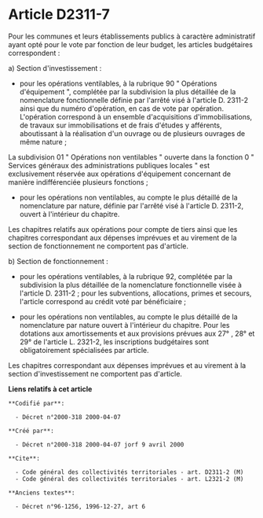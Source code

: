 # Article D2311-7

Pour les communes et leurs établissements publics à caractère administratif ayant opté pour le vote par fonction de leur
budget, les articles budgétaires correspondent :

a) Section d'investissement :

- pour les opérations ventilables, à la rubrique 90 " Opérations d'équipement ", complétée par la subdivision la plus
détaillée de la nomenclature fonctionnelle définie par l'arrêté visé à l'article D. 2311-2 ainsi que du numéro d'opération,
en cas de vote par opération. L'opération correspond à un ensemble d'acquisitions d'immobilisations, de travaux sur
immobilisations et de frais d'études y afférents, aboutissant à la réalisation d'un ouvrage ou de plusieurs ouvrages de même
nature ;

La subdivision 01 " Opérations non ventilables " ouverte dans la fonction 0 " Services généraux des administrations publiques
locales " est exclusivement réservée aux opérations d'équipement concernant de manière indifférenciée plusieurs fonctions ;

- pour les opérations non ventilables, au compte le plus détaillé de la nomenclature par nature, définie par l'arrêté visé à
l'article D. 2311-2, ouvert à l'intérieur du chapitre.

Les chapitres relatifs aux opérations pour compte de tiers ainsi que les chapitres correspondant aux dépenses imprévues et au
virement de la section de fonctionnement ne comportent pas d'article.

b) Section de fonctionnement :

- pour les opérations ventilables, à la rubrique 92, complétée par la subdivision la plus détaillée de la nomenclature
fonctionnelle visée à l'article D. 2311-2 ; pour les subventions, allocations, primes et secours, l'article correspond au
crédit voté par bénéficiaire ;

- pour les opérations non ventilables, au compte le plus détaillé de la nomenclature par nature ouvert à l'intérieur du
chapitre. Pour les dotations aux amortissements et aux provisions prévues aux 27° , 28° et 29° de l'article L. 2321-2, les
inscriptions budgétaires sont obligatoirement spécialisées par article.

Les chapitres correspondant aux dépenses imprévues et au virement à la section d'investissement ne comportent pas d'article.

**Liens relatifs à cet article**

	**Codifié par**:

	  - Décret n°2000-318 2000-04-07

	**Créé par**:

	  - Décret n°2000-318 2000-04-07 jorf 9 avril 2000

	**Cite**:

	  - Code général des collectivités territoriales - art. D2311-2 (M)
	  - Code général des collectivités territoriales - art. L2321-2 (M)

	**Anciens textes**:

	  - Décret n°96-1256, 1996-12-27, art 6
